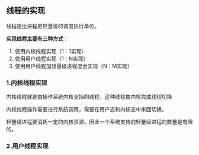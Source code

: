 ## 线程的实现

线程是比进程更轻量级的调度执行单位。

**实现线程主要有三种方式：**

1. 使用内核线程实现（1：1实现）
2. 使用用户线程实现（1：N实现）
3. 使用用户线程加轻量级进程混合实现（N：M实现）

### 1.内核线程实现

内核线程就是由操作系统内核支持的线程，这种线程由内核完成线程切换

内核线程操作需要进行系统调用，需要在用户态和内核态中来回切换。

轻量级进程要消耗一定的内核资源，因此一个系统支持的轻量级进程的数量是有限的。

### 2.用户线程实现